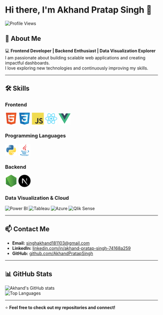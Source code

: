 # Hi there, I'm Akhand Pratap Singh 👋  

![Profile Views](https://komarev.com/ghpvc/?username=AkhandPratapSingh&color=blue)

## 🚀 About Me  
💻 **Frontend Developer | Backend Enthusiast | Data Visualization Explorer**  
I am passionate about building scalable web applications and creating impactful dashboards.  
I love exploring new technologies and continuously improving my skills.  

---

## 🛠️ Skills  

### **Frontend**  
<p>
  <img src="https://raw.githubusercontent.com/devicons/devicon/master/icons/html5/html5-original.svg" alt="HTML" width="40" height="40"/>
  <img src="https://raw.githubusercontent.com/devicons/devicon/master/icons/css3/css3-original.svg" alt="CSS" width="40" height="40"/>
  <img src="https://raw.githubusercontent.com/devicons/devicon/master/icons/javascript/javascript-original.svg" alt="JavaScript" width="40" height="40"/>
  <img src="https://raw.githubusercontent.com/devicons/devicon/master/icons/react/react-original.svg" alt="React" width="40" height="40"/>
  <img src="https://raw.githubusercontent.com/devicons/devicon/master/icons/vuejs/vuejs-original.svg" alt="Vue.js" width="40" height="40"/>
</p>

### **Programming Languages**
<p>
  <img src="https://raw.githubusercontent.com/devicons/devicon/master/icons/python/python-original.svg" alt="Python" width="40" height="40"/>
  <img src="https://raw.githubusercontent.com/devicons/devicon/master/icons/java/java-original.svg" alt="Java" width="40" height="40"/>
</p>

### **Backend**  
<p>
  <img src="https://raw.githubusercontent.com/devicons/devicon/master/icons/nodejs/nodejs-original.svg" alt="Node.js" width="40" height="40"/>
  <img src="https://raw.githubusercontent.com/devicons/devicon/master/icons/nextjs/nextjs-original.svg" alt="Next.js" width="40" height="40"/>
</p>

### **Data Visualization & Cloud**  
<p>
  <img src="https://img.icons8.com/color/48/power-bi.png" alt="Power BI" width="40" height="40"/>
  <img src="https://img.icons8.com/color/48/tableau-software.png" alt="Tableau" width="40" height="40"/>
  <img src="https://img.icons8.com/color/48/microsoft-azure.png" alt="Azure" width="40" height="40"/>
  <img src="https://img.icons8.com/color/48/data-configuration.png" alt="Qlik Sense" width="40" height="40"/>
</p>

---

## 📫 Contact Me  
- **Email:** [singhakhand181103@gmail.com](mailto:singhakhand181103@gmail.com)  
- **LinkedIn:** [linkedin.com/in/akhand-pratap-singh-74168a259](https://linkedin.com/in/akhand-pratap-singh-74168a259)  
- **GitHub:** [github.com/AkhandPratapSingh](https://github.com/AkhandPratapSingh)  

---

## 📊 GitHub Stats  
![Akhand's GitHub stats](https://github-readme-stats.vercel.app/api?username=AkhandPratapSingh&show_icons=true&theme=radical)  
![Top Languages](https://github-readme-stats.vercel.app/api/top-langs/?username=AkhandPratapSingh&layout=compact&theme=radical)  

---

⭐ **Feel free to check out my repositories and connect!**  
